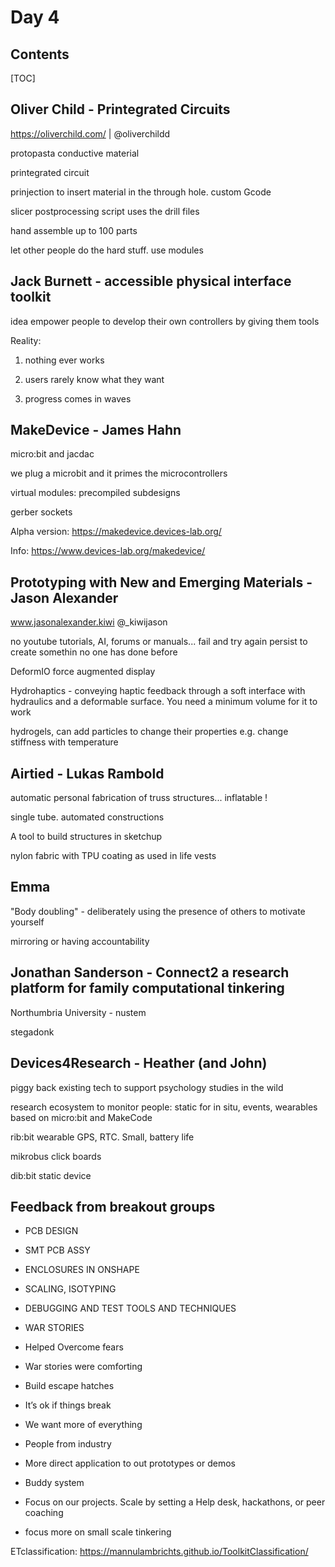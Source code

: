# Day 4

## Contents

[TOC]

## Oliver Child - Printegrated Circuits

https://oliverchild.com/ | @oliverchildd

protopasta conductive material

printegrated circuit

prinjection to insert material in the through hole. custom Gcode

slicer postprocessing script uses the drill files

hand assemble up to 100 parts

let other people do the hard stuff. use modules

## Jack Burnett - accessible physical interface toolkit 

idea empower people to develop their own controllers by giving them tools

Reality:

1. nothing ever works

2. users rarely know what they want

3. progress comes in waves

## MakeDevice - James Hahn

micro:bit and jacdac

we plug a microbit and it primes the microcontrollers

virtual modules: precompiled subdesigns

gerber sockets 

Alpha version: https://makedevice.devices-lab.org/

Info: https://www.devices-lab.org/makedevice/

## Prototyping with New and Emerging Materials - Jason Alexander

www.jasonalexander.kiwi @_kiwijason

no youtube tutorials, AI, forums or manuals... fail and try again persist to create somethin no one has done before

DeformIO force augmented display

Hydrohaptics - conveying haptic feedback through a soft interface with hydraulics and a deformable surface. You need a minimum volume for it to work

hydrogels, can add particles to change their properties e.g. change stiffness with temperature

## Airtied - Lukas Rambold

automatic personal fabrication of truss structures... inflatable !

single tube. automated constructions

A tool to build structures in sketchup

nylon fabric with TPU coating as used in life vests

## Emma

"Body doubling" - deliberately using the presence of others to motivate yourself 

mirroring or having accountability

## Jonathan Sanderson - Connect2 a research platform for family computational tinkering

Northumbria University - nustem

stegadonk

## Devices4Research - Heather (and John)

piggy back existing tech to support psychology studies in the wild

research ecosystem to monitor people: static for in situ, events, wearables based on micro:bit and MakeCode

rib:bit wearable GPS, RTC. Small, battery life

mikrobus click boards

dib:bit static device


## Feedback from breakout groups

* PCB DESIGN

* SMT PCB ASSY

* ENCLOSURES IN ONSHAPE

* SCALING, ISOTYPING

* DEBUGGING AND TEST TOOLS AND TECHNIQUES

* WAR STORIES


- Helped Overcome fears

- War stories were comforting

- Build escape hatches

- It’s ok if things break

- We want more of everything

- People from industry

- More direct application to out prototypes or demos

- Buddy system

- Focus on our projects. Scale by setting a Help desk, hackathons, or peer coaching

- focus more on small scale tinkering

ETclassification: https://mannulambrichts.github.io/ToolkitClassification/


